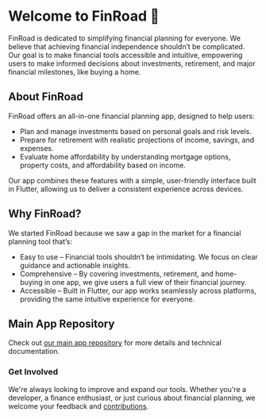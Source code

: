 # Welcome to FinRoad 👋
FinRoad is dedicated to simplifying financial planning for everyone. We believe that achieving financial independence shouldn’t be complicated. Our goal is to make financial tools accessible and intuitive, empowering users to make informed decisions about investments, retirement, and major financial milestones, like buying a home.

## About FinRoad
FinRoad offers an all-in-one financial planning app, designed to help users:

- Plan and manage investments based on personal goals and risk levels.
- Prepare for retirement with realistic projections of income, savings, and expenses.
- Evaluate home affordability by understanding mortgage options, property costs, and affordability based on income.

Our app combines these features with a simple, user-friendly interface built in Flutter, allowing us to deliver a consistent experience across devices.

## Why **FinRoad**?
We started FinRoad because we saw a gap in the market for a financial planning tool that’s:

- Easy to use – Financial tools shouldn’t be intimidating. We focus on clear guidance and actionable insights.
- Comprehensive – By covering investments, retirement, and home-buying in one app, we give users a full view of their financial journey.
- Accessible – Built in Flutter, our app works seamlessly across platforms, providing the same intuitive experience for everyone.

## Main App Repository
Check out [our main app repository](https://github.com/fiinroad/app) for more details and technical documentation.

### Get Involved
We're always looking to improve and expand our tools. Whether you're a developer, a finance enthusiast, or just curious about financial planning, we welcome your feedback and [contributions](https://github.com/fiinroad/app/issues/new/choose).
